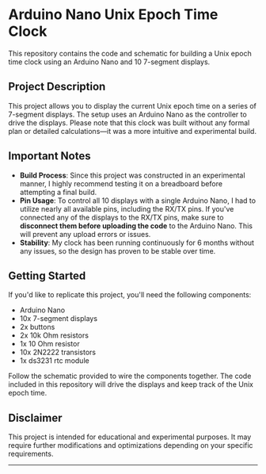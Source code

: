 # Arduino Nano Unix Epoch Time Clock

This repository contains the code and schematic for building a Unix epoch time clock using an Arduino Nano and 10 7-segment displays.

## Project Description

This project allows you to display the current Unix epoch time on a series of 7-segment displays. The setup uses an Arduino Nano as the controller to drive the displays. Please note that this clock was built without any formal plan or detailed calculations—it was a more intuitive and experimental build.

## Important Notes

- **Build Process**: Since this project was constructed in an experimental manner, I highly recommend testing it on a breadboard before attempting a final build.
- **Pin Usage**: To control all 10 displays with a single Arduino Nano, I had to utilize nearly all available pins, including the RX/TX pins. If you've connected any of the displays to the RX/TX pins, make sure to **disconnect them before uploading the code** to the Arduino Nano. This will prevent any upload errors or issues.
- **Stability**: My clock has been running continuously for 6 months without any issues, so the design has proven to be stable over time.


## Getting Started

If you'd like to replicate this project, you'll need the following components:
- Arduino Nano
- 10x 7-segment displays
- 2x buttons
- 2x 10k Ohm resistors
- 1x 10 Ohm resistor
- 10x 2N2222 transistors
- 1x ds3231 rtc module

Follow the schematic provided to wire the components together. The code included in this repository will drive the displays and keep track of the Unix epoch time.

## Disclaimer

This project is intended for educational and experimental purposes. It may require further modifications and optimizations depending on your specific requirements.

---

